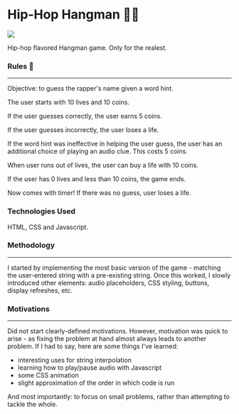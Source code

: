 # Hip-Hop Hangman 👐🏼

![](https://media.giphy.com/media/ScZzMlETdv9mg/giphy.gif)

Hip-hop flavored Hangman game. Only for the realest.

### Rules 💸
*** 
Objective: to guess the rapper's name given a word hint.

The user starts with 10 lives and 10 coins. 

If the user guesses correctly, the user earns 5 coins.

If the user guesses incorrectly, the user loses a life.

If the word hint was ineffective in helping the user guess, the user has an additional choice of playing an audio clue. This costs 5 coins.

When user runs out of lives, the user can buy a life with 10 coins.

If the user has 0 lives and less than 10 coins, the game ends.

Now comes with timer! If there was no guess, user loses a life.

### Technologies Used

HTML, CSS and Javascript.

### Methodology
***
I started by implementing the most basic version of the game - matching the user-entered string with a pre-existing string. Once this worked, I slowly introduced other elements: audio placeholders, CSS styling, buttons, display refreshes, etc.

### Motivations
***
Did not start clearly-defined motivations. However, motivation was quick to arise - as fixing the problem at hand almost always leads to another problem. If I had to say, here are some things I've learned:

- interesting uses for string interpolation
- learning how to play/pause audio with Javascript
- some CSS animation
- slight approximation of the order in which code is run

And most importantly: to focus on small problems, rather than attempting to tackle the whole. 


